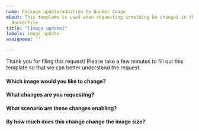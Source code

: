 ```yaml
---
name: Package update/addition to Docker image
about: This template is used when requesting something be changed in the base or tools
  Dockerfile
title: "[Image update]"
labels: image update
assignees: ''

---
```


Thank you for filing this request! Please take a few minutes to fill out this template so that we can better understand the request.

#### Which image would you like to change?
#### What changes are you requesting?
#### What scenario are these changes enabling?
#### By how much does this change change the image size?
